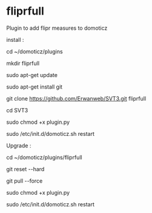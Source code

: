 # fliprfull
Plugin to add flipr measures to domoticz

install :

cd ~/domoticz/plugins

mkdir fliprfull

sudo apt-get update

sudo apt-get install git

git clone https://github.com/Erwanweb/SVT3.git fliprfull

cd SVT3

sudo chmod +x plugin.py

sudo /etc/init.d/domoticz.sh restart

Upgrade :

cd ~/domoticz/plugins/fliprfull

git reset --hard

git pull --force

sudo chmod +x plugin.py

sudo /etc/init.d/domoticz.sh restart

